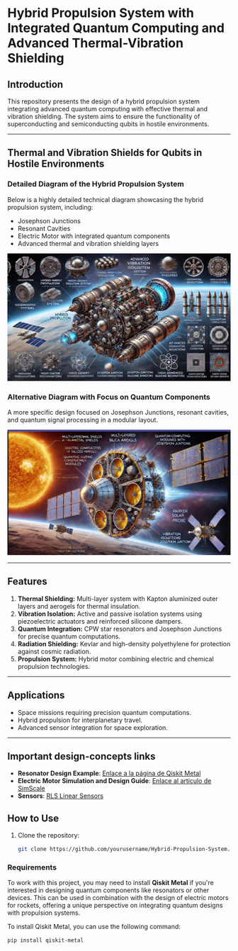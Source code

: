 # Hybrid Propulsion System with Integrated Quantum Computing and Advanced Thermal-Vibration Shielding

## Introduction
This repository presents the design of a hybrid propulsion system integrating advanced quantum computing with effective thermal and vibration shielding. The system aims to ensure the functionality of superconducting and semiconducting qubits in hostile environments.

---

## Thermal and Vibration Shields for Qubits in Hostile Environments

### Detailed Diagram of the Hybrid Propulsion System
Below is a highly detailed technical diagram showcasing the hybrid propulsion system, including:

- Josephson Junctions
- Resonant Cavities
- Electric Motor with integrated quantum components
- Advanced thermal and vibration shielding layers

![Hybrid Propulsion System](images/technical_ideas/40707c9c-9ea6-4d57-b359-fd2848096b8d.jpeg)

### Alternative Diagram with Focus on Quantum Components
A more specific design focused on Josephson Junctions, resonant cavities, and quantum signal processing in a modular layout.

![SOLAR-PARKER](SOLAR-PARKER/modules/diagrams/motors/Hydrazyne/Chemical_components_images/solarParkerInternalDesignQuantum.png)

---

## Features
1. **Thermal Shielding:** Multi-layer system with Kapton aluminized outer layers and aerogels for thermal insulation.
2. **Vibration Isolation:** Active and passive isolation systems using piezoelectric actuators and reinforced silicone dampers.
3. **Quantum Integration:** CPW star resonators and Josephson Junctions for precise quantum computations.
4. **Radiation Shielding:** Kevlar and high-density polyethylene for protection against cosmic radiation.
5. **Propulsion System:** Hybrid motor combining electric and chemical propulsion technologies.

---

## Applications
- Space missions requiring precision quantum computations.
- Hybrid propulsion for interplanetary travel.
- Advanced sensor integration for space exploration.

---
## Important design-concepts links

- **Resonator Design Example**: [Enlace a la página de Qiskit Metal](https://qiskit-community.github.io/qiskit-metal/circuit-examples/B.Resonators/11-Resonator_Meander.html)
- **Electric Motor Simulation and Design Guide**: [Enlace al artículo de SimScale](https://www.simscale.com/blog/electric-motor-simulation-and-design/)
- **Sensors**: [RLS Linear Sensors](https://www.rls.si/eng/linear?msclkid=9ba32184f91f1cd90b5946164d378733&utm_source=bing&utm_medium=cpc&utm_campaign=Europe%20%20-%20Linear%20encoders&utm_term=linear%20sensors&utm_content=Linear%20sensors)



## How to Use
1. Clone the repository:  
   ```bash
   git clone https://github.com/yourusername/Hybrid-Propulsion-System.git

### Requirements
To work with this project, you may need to install **Qiskit Metal** if you're interested in designing quantum components like resonators or other devices. This can be used in combination with the design of electric motors for rockets, offering a unique perspective on integrating quantum designs with propulsion systems.

To install Qiskit Metal, you can use the following command:

```bash
pip install qiskit-metal


